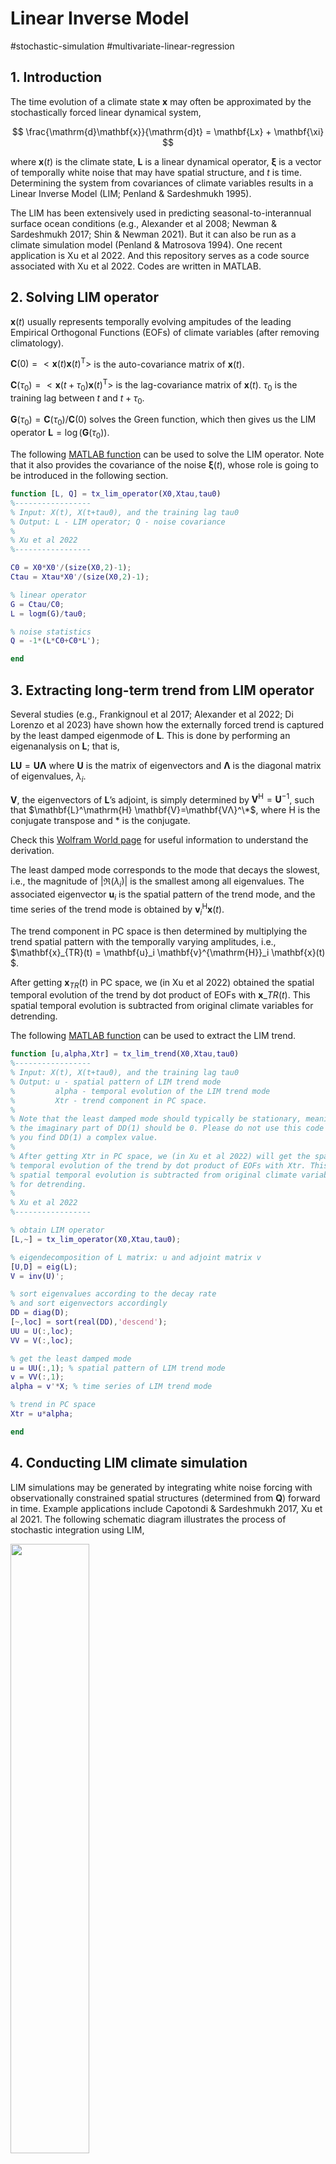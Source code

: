 # Linear Inverse Model

#stochastic-simulation #multivariate-linear-regression

## 1. Introduction

The time evolution of a climate state $\mathbf{x}$ may often be approximated by the stochastically forced linear dynamical system,

$$
\frac{\mathrm{d}\mathbf{x}}{\mathrm{d}t} = \mathbf{Lx} + \mathbf{\xi}
$$

where $\mathbf{x}(t)$ is the climate state, $\mathbf{L}$ is a linear dynamical operator, $\mathbf{\xi}$ is a vector of temporally white noise that may have spatial structure, and $t$ is time. Determining the system from covariances of climate variables results in a Linear Inverse Model (LIM; Penland & Sardeshmukh 1995).

The LIM has been extensively used in predicting seasonal-to-interannual surface ocean conditions (e.g., Alexander et al 2008; Newman & Sardeshmukh 2017; Shin & Newman 2021). But it can also be run as a climate simulation model (Penland & Matrosova 1994). One recent application is Xu et al 2022. And this repository serves as a code source associated with Xu et al 2022. Codes are written in MATLAB.

## 2. Solving LIM operator

$\mathbf{x}(t)$ usually represents temporally evolving ampitudes of the leading Empirical Orthogonal Functions (EOFs) of climate variables (after removing climatology).

$\mathbf{C}(0) = <\mathbf{x}(t)\mathbf{x}(t)^\mathrm{T}>$ is the auto-covariance matrix of $\mathbf{x}(t)$.

$\mathbf{C}(\tau_0) = <\mathbf{x}(t+\tau_0)\mathbf{x}(t)^\mathrm{T}>$ is the lag-covariance matrix of $\mathbf{x}(t)$. $\tau_0$ is the training lag between $t$ and $t+\tau_0$.

$\mathbf{G}(\tau_0) = \mathbf{C}(\tau_0)/\mathbf{C}(0)$ solves the Green function, which then gives us the LIM operator $\mathbf{L} = \log(\mathbf{G}(\tau_0))$.

The following [MATLAB function](https://github.com/Tongtong-Xu-PSL/LIM/blob/main/tx_lim_operator.m) can be used to solve the LIM operator. Note that it also provides the covariance of the noise $\mathbf{\xi}(t)$, whose role is going to be introduced in the following section.

```Matlab
function [L, Q] = tx_lim_operator(X0,Xtau,tau0)
%-----------------
% Input: X(t), X(t+tau0), and the training lag tau0
% Output: L - LIM operator; Q - noise covariance
% 
% Xu et al 2022
%-----------------

C0 = X0*X0'/(size(X0,2)-1);
Ctau = Xtau*X0'/(size(X0,2)-1);

% linear operator
G = Ctau/C0;
L = logm(G)/tau0;

% noise statistics
Q = -1*(L*C0+C0*L');

end
```

## 3. Extracting long-term trend from LIM operator

Several studies (e.g., Frankignoul et al 2017; Alexander et al 2022; Di Lorenzo et al 2023) have shown how the externally forced trend is captured by the least damped eigenmode of $\mathbf{L}$. This is done by performing an eigenanalysis on $\mathbf{L}$; that is,

$\mathbf{LU} = \mathbf{U\Lambda}$ where $\mathbf{U}$ is the matrix of eigenvectors and $\mathbf{\Lambda}$ is the diagonal matrix of eigenvalues, $\lambda_i$. 

$\mathbf{V}$, the eigenvectors of $\mathbf{L}$’s adjoint, is simply determined by $\mathbf{V}^\mathrm{H}=\mathbf{U}^{-1}$, such that $\mathbf{L}^\mathrm{H} \mathbf{V}=\mathbf{VΛ}^\*$, where $\mathrm{H}$ is the conjugate transpose and $*$ is the conjugate. 

Check this [Wolfram World page](https://mathworld.wolfram.com/Eigenvector.html) for useful information to understand the derivation.

The least damped mode corresponds to the mode that decays the slowest, i.e., the magnitude of $|\Re(\lambda_i)|$ is the smallest among all eigenvalues. The associated eigenvector $\mathbf{u}_i$ is the spatial pattern of the trend mode, and the time series of the trend mode is obtained by $\mathbf{v}^{\mathrm{H}}_i \mathbf{x}(t)$.

The trend component in PC space is then determined by multiplying the trend spatial pattern with the temporally varying amplitudes, i.e., $\mathbf{x}_{TR}(t) = \mathbf{u}_i \mathbf{v}^{\mathrm{H}}_i \mathbf{x}(t) $.

After getting $\mathbf{x}_{TR}(t)$ in PC space, we (in Xu et al 2022) obtained the spatial temporal evolution of the trend by dot product of EOFs with $\mathbf{x}\_{TR}(t)$. This spatial temporal evolution is subtracted from original climate variables for detrending. 

The following [MATLAB function](https://github.com/Tongtong-Xu-PSL/LIM/blob/main/tx_lim_trend.m) can be used to extract the LIM trend. 

```Matlab
function [u,alpha,Xtr] = tx_lim_trend(X0,Xtau,tau0)
%-----------------
% Input: X(t), X(t+tau0), and the training lag tau0
% Output: u - spatial pattern of LIM trend mode
%         alpha - temporal evolution of the LIM trend mode
%         Xtr - trend component in PC space.        
%
% Note that the least damped mode should typically be stationary, meaning
% the imaginary part of DD(1) should be 0. Please do not use this code if
% you find DD(1) a complex value.
%
% After getting Xtr in PC space, we (in Xu et al 2022) will get the spatial
% temporal evolution of the trend by dot product of EOFs with Xtr. This
% spatial temporal evolution is subtracted from original climate variables
% for detrending.
%
% Xu et al 2022
%-----------------

% obtain LIM operator
[L,~] = tx_lim_operator(X0,Xtau,tau0);

% eigendecomposition of L matrix: u and adjoint matrix v
[U,D] = eig(L);
V = inv(U)';

% sort eigenvalues according to the decay rate 
% and sort eigenvectors accordingly
DD = diag(D);
[~,loc] = sort(real(DD),'descend');
UU = U(:,loc);
VV = V(:,loc);

% get the least damped mode
u = UU(:,1); % spatial pattern of LIM trend mode
v = VV(:,1);
alpha = v'*X; % time series of LIM trend mode

% trend in PC space
Xtr = u*alpha;

end
```

## 4. Conducting LIM climate simulation

LIM simulations may be generated by integrating white noise forcing with observationally constrained spatial structures (determined from $\mathbf{Q}$) forward in time. Example applications include Capotondi & Sardeshmukh 2017, Xu et al 2021. The following schematic diagram illustrates the process of stochastic integration using LIM,

<img src="https://github.com/Tongtong-Xu-PSL/LIM/blob/main/schematic_simulation_process.png " width="50%" />

Repeating the above process, one can obtain an ensemble of realizations in length of interest. Useful references that document the integration process in detail includes Penland & Matrosova 1994, [supplementary file](https://agupubs.onlinelibrary.wiley.com/action/downloadSupplement?doi=10.1029%2F2020GL090661&file=2020GL090661-sup-0001-Text+SI-S01.pdf) of Xu et al 2021.

The following [MATLAB code](https://github.com/Tongtong-Xu-PSL/LIM/blob/main/tx_lim_simulation.m) can be used to perform ensemble of LIM simulation.

```Matlab
function Xg = tx_lim_simulation(X,tau0,group)
%-----------------
% Input: X(t), the training lag tau0, and the number of ensemble members
% Output: Xg(t), the ensemble with each realization the same length as
%         X(t), and the total number of realizations determined by "group"
%
% Note that "group" needs to be multiple of 20, e.g., 40, 100.
%
% Xu et al 2022
%-----------------

% basic parameters & vectors;
dt = 16/24/30;
samplelen = size(X,2);

% get L & Q from LIM
X0 = X(:,1:end-tau0);
Xtau = X(:,1+tau0:end);
[L,Q] = tx_lim_operator(X0,Xtau,tau0);

% decompose the noise statistics
[V,D] = eig(Q);
[DD,loc] = sort(diag(D),'descend');
V = V(:,loc);

% keep only positive eigenvalues and rescale
ploc = find(real(DD)>=0);
Dp = DD(ploc);
Dp = Dp*sum(real(DD))/sum(real(Dp));
Vp = V(:,ploc);

% matrices used in integration
noise = Vp*diag(sqrt(Dp*dt));
coef = eye(size(L,1))+L*dt;

% initialization (discard the first 2000 years)
subgroup = 20;
X0 = zeros(size(X,1),subgroup);
[X0,~] = tx_integration(X0,coef,noise,12*2000,dt);

% simulation
[~,Xp] = tx_integration(X0,coef,noise,samplelen*group/subgroup,dt);

% organize into an ensemble: each member has length of "samplelen" and in
% total there are "group" number of members
Xg = zeros(size(Xp,1),samplelen,group);
k = 0;
for i = 1:subgroup
    for j = 1:(group/subgroup)
        k = k + 1;
        Xg(:,:,k) = Xp(:,i,(1:samplelen)+samplelen*(j-1));
    end
end

end

function [X0,Xp] = tx_integration(X0,coef,noise,totalMon,dt)

Xp = [];
g = size(X0,2);
for i = 1:totalMon/dt
    % random number generator
    rt = normrnd(0,1,size(noise,2),g);
    
    % integration and iteration
    Xt = coef*X0+noise*rt;
    xp = (X0+Xt)/2;
    
    X0 = Xt;
    if mod(i,1/dt)==0
        Xp = cat(3,Xp,xp);
    end
    if any(isnan(X0))
        disp('Simulation blows up!')
        break
    end
end

end
```

## 5. Final Remarks

The repository provides key elements of LIM analyses in Xu et al 2022: (1) solving LIM operator from observed climate variables, (2) identifying and extracting long-term trend from LIM without assuming whether the trend is linear or nonlinear, (3) conducting large ensembles of climate simulations using LIM. These above codes work under the assumption that the climate system is quasi-stationary and the constructed linear system is stable. For example, [this lecture](http://courses.ece.ubc.ca/491m/lectures/Lecture05.pdf) has some discussion about the stability of linear systems, which could be useful.

Stay tune for more updates!

If you find the materials useful, please help us by citing our very recent paper (Xu et al 2022)!



### References

Penland C, Matrosova L. A Balance Condition for Stochastic Numerical-Models with Application to the El-Nino-Southern Oscillation. Journal of Climate 1994, 7(9): 1352-1372.

Penland C, Sardeshmukh PD. The Optimal-Growth of Tropical Sea-Surface Temperature Anomalies. Journal of Climate 1995, 8(8): 1999-2024.

Alexander M.A, Matrosova L, Penland C, Scott J.D, Chang P. Forecasting Pacific SSTs: Linear inverse model predictions of the PDO. Journal of Climate 2008, 21(2): 385-402.

Frankignoul C, Gastineau G, Kwon YO. Estimation of the SST Response to Anthropogenic and External Forcing and Its Impact on the Atlantic Multidecadal Oscillation and the Pacific Decadal Oscillation. Journal of Climate 2017, 30(24): 9871-9895.

Newman M, Sardeshmukh PD. Are we near the predictability limit of tropical Indo-Pacific sea surface temperatures? Geophysical Research Letters 2017, 44(16): 8520-8529.

Capotondi A, Sardeshmukh PD. Is El Niño really changing? Geophysical Research Letters 2017, 44(16): 8548-8556.

Xu T, Newman M, Capotondi A, Di Lorenzo E. The Continuum of Northeast Pacific Marine Heatwaves and Their Relationship to the Tropical Pacific. Geophysical Research Letters 2021, 48(2): 2020GL090661.

Shin SI, Newman M. Seasonal Predictability of Global and North American Coastal Sea Surface Temperature and Height Anomalies. Geophysical Research Letters 2021, 48(10).

Alexander MA, Shin S-I, Battisti DS. The Influence of the Trend, Basin Interactions, and Ocean Dynamics on Tropical Ocean Prediction. Geophysical Research Letters 2022, 49(3): e2021GL096120.

Xu T, Newman M, Capotondi A, Stevenson S, Di Lorenzo E, Alexander M.A. An increase in marine heatwaves without significant changes in surface ocean temperature variability. Nature Communications 2022. Accepted.

Di Lorenzo E, Xu T, Zhao Y, Newman M, Capotondi A, Stevenson S, et al. Modes and Mechanisms of Pacific Decadal-Scale Variability. Annual Review of Marine Science 2023, 15(1), https://doi.org/10.1146/annurev-marine-040422-084555.
